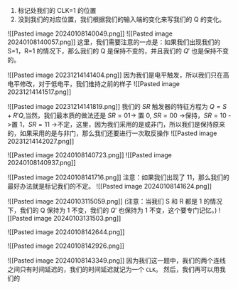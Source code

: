 1. 标记处我们的 CLK=1 的位置
2. 没到我们的对应位置，我们根据我们的输入端的变化来写我们的 Q 的变化。

![[Pasted image 20240108140049.png]]
![[Pasted image 20240108140057.png]]
这里，我们需要注意的一点是：如果我们出现我们的 S=1，R=1 的情况下，那么我们的 Q 是保持不变的，并且我们的 $Q'$ 也是保持不变的。

![[Pasted image 20231214141404.png]]
因为我们是电平触发，所以我们只在高电平修改，对于低电平，我们维持之前的样子
![[Pasted image 20231214141517.png]]

![[Pasted image 20231214141819.png]]
我们的 $SR$ 触发器的特征方程为 $Q=S+R'Q$,当然，我们最本质的做法还是 $SR=01\to$ 置 0, $SR=00$ ->保持，$SR=10$ ->置 1，$SR=11$ ->不定，这里，因为我们采用的是或非门，所以我们是保持原来的，如果采用的是与非门，那么我们还要进行一次取反操作
![[Pasted image 20231214142027.png]]

![[Pasted image 20240108140723.png]]
![[Pasted image 20240108140937.png]]


![[Pasted image 20240108141716.png]]
注意：如果我们出现了 11，那么我们的最好办法就是标记我们的不定。
![[Pasted image 20240108141624.png]]


![[Pasted image 20240103115059.png]]
(注意：当我们 S 和 R 都是 1 的情况下，我们的 Q 保持为 1 不变，我们的 $Q'$ 也保持为 1 不变，这个要专门记忆。)
![[Pasted image 20240103131503.png]]

![[Pasted image 20240108142644.png]]


![[Pasted image 20240108142926.png]]

![[Pasted image 20240108143349.png]]
因为我们这一题中，我们的两个连线之间只有时间延迟的，我们的时间延迟就记为一个 `CLK`。
然后，我们再可以用我们的
